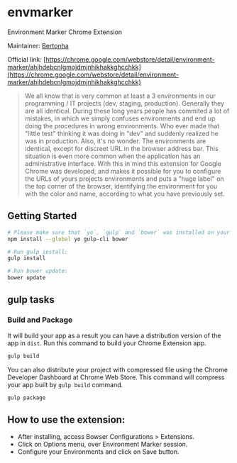 # envmarker
Environment Marker Chrome Extension

Maintainer: [Bertonha](https://github.com/geovanneb)

Official link: [https://chrome.google.com/webstore/detail/environment-marker/ahjhdebcnlgmojdmjnhikhakkghcchkk](https://chrome.google.com/webstore/detail/environment-marker/ahjhdebcnlgmojdmjnhikhakkghcchkk)

> We all know that is very common at least a 3 environments in our programming / IT projects (dev, staging, production). Generally they are all identical.
During these long years people has commited a lot of mistakes, in which we simply confuses environments and end up doing the procedures in wrong environments.
Who ever made that "little test" thinking it was doing in "dev" and suddenly realized he was in production. Also, it's no wonder. The environments are identical, except for discreet URL in the browser address bar. This situation is even more common when the application has an administrative interface.
With this in mind this extension for Google Chrome was developed, and makes it possible for you to configure the URLs of yours projects environments and puts a "huge label" on the top corner of the browser, identifying the environment for you 
with the color and name, according to what you have previously set.

## Getting Started

```sh
# Please make sure that `yo`, `gulp` and `bower` was installed on your system using this command:
npm install --global yo gulp-cli bower

# Run gulp install:
gulp install

# Run bower update:
bower update
```

## gulp tasks

### Build and Package

It will build your app as a result you can have a distribution version of the app in `dist`. Run this command to build your Chrome Extension app.

```bash
gulp build
```

You can also distribute your project with compressed file using the Chrome Developer Dashboard at Chrome Web Store. This command will compress your app built by `gulp build` command.

```bash
gulp package
```

## How to use the extension:

- After installing, access Bowser Configurations > Extensions.
- Click on Options menu, over Environment Marker session.
- Configure your Environments and click on Save button.
